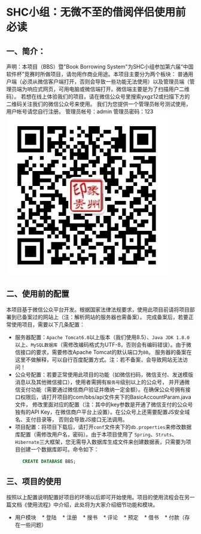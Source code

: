 # SHC小组：无微不至的借阅伴侣使用前必读
## 一、简介：<br>
声明：本项目（BBS）暨"Book Borrowing System"为SHC小组参加第六届“中国软件杯”竞赛时所做项目，请勿用作商业用途。本项目主要分为两个板块：
普通用户端（必须从微信客户端打开，否则会导致一些功能无法使用）以及管理员端（管理员端为响应式网页，可用电脑或微信端打开。微信端主要是为了扫描用户二维码）。
若想在线上体验我们的项目，请在微信公众号里搜索yxgz12或扫描下方的二维码关注我们的微信公众号来使用。
我们为您提供一个管理员帐号测试使用，用户帐号请您自行注册。
管理员帐号：admin  管理员密码：123
<br>
![扫描即可关注我们的微信公众号](https://github.com/starpxy/BBS/raw/master/WebContent/res/qrCode.jpg "扫码关注微信公众号") 
<br>
## 二、使用前的配置<br>
本项目基于微信公众平台开发。根据国家法律法规要求，使用此项目前请将项目部署到已备案过的网站上（注：解析网站的服务器也需备案）。
完成备案后，若要正常使用项目，需要以下几条配置：<br>
* 服务器配置：`Apache Tomcat6.0`以上版本（我们使用8.5）、`Java JDK 1.8.0`以上、`MySQL数据库`（需修改编码格式为UTF-8，否则会有编码错误）。由于微信接口的要求，需要修改Apache Tomcat的默认端口为`80`。
服务器的备案在这里不做解释，可以自行百度配置方式。注：若不备案，会导致网站无法访问！<br>
* 公众号配置：若要正常使用此项目的功能（如微信扫码，微信支付、发送模版消息以及其他微信接口），使用者需拥有`服务号`级别以上的公众号，
并开通微信支付功能（需要通过微信商户验证并缴纳一定金额）。在确保公众号拥有接口权限后，请打开项目的com/bbs/api文件夹下的BasicAccountParam.java文件，
修改里面对应的配置（注：其中的key参数是开通了微信支付的公众号独有的API Key，在微信商户平台上设置）。在公众号上还需要配置JS安全域名、支付目录等，
否则会导致JS接口无法调用。<br>
* 项目配置：将项目下载后，请打开`conf`文件夹下的`db.properties`来修改数据库配置（需修改用户名，密码）。由于本项目使用了
`Spring`、`Struts`、`Hibernate`三大框架，您无需导入数据库生成文件来创建数据表，只需要为项目创建一个数据库即可。命令如下：
```SQL
      CREATE DATABASE BBS;
```
## 三、项目的使用<br>
按照以上配置说明配置好项目的环境以后即可开始使用。项目的使用流程会在另一篇文档《使用流程》中介绍，此处将为大家介绍细节功能和模块。<br>
* 用户模块
    * 登陆
    * 注册
    * 搜书
    * 评论
    * 预定
    * 借书
    * 付款（存在一些问题）          
    
